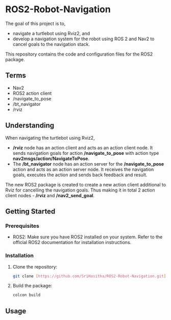 # ROS2-Robot-Navigation
The goal of this project is to,
- navigate a turtlebot using Rviz2, and 
- develop a navigation system for the robot using ROS 2 and Nav2 to cancel goals to the navigation stack.

This repository contains the code and configuration files for the ROS2 package.

## Terms
- Nav2
- ROS2 action client
- /navigate_to_pose
- /bt_navigator
- /rviz

## Understanding
When navigating the turtlebot using Rviz2,
- **/rviz** node has an action client and acts as an action client node. It sends navigation goals for action **/navigate_to_pose** with action type **nav2msgs/action/NavigateToPose**. 
- The **/bt_navigator** node has an action server for the **/navigate_to_pose** action and acts as an action server node. It receives the navigation goals, executes the action and sends back feedback and result.

The new ROS2 package is created to create a new action client additional to Rviz for cancelling the navigation goals. Thus making it in total 2 action client nodes - **/rviz** and **/nav2_send_goal**.

## Getting Started

### Prerequisites

- ROS2: Make sure you have ROS2 installed on your system. Refer to the official ROS2 documentation for installation instructions.

### Installation

1. Clone the repository:

   ```bash
   git clone [https://github.com/SriHasitha/ROS2-Robot-Navigation.git](https://github.com/SriHasitha/ROS2-Robot-Navigation.git)
   
2. Build the package:
   ```bash
   colcon build

## Usage


   

